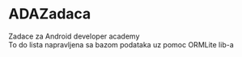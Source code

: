 # ADAZadaca
Zadace za Android developer academy  
To do lista napravljena sa bazom podataka uz pomoc ORMLite lib-a
